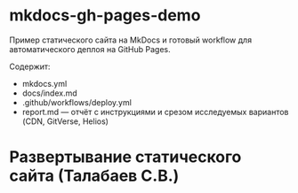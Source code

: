 # mkdocs-gh-pages-demo

Пример статического сайта на MkDocs и готовый workflow для автоматического деплоя на GitHub Pages.

Содержит:
- mkdocs.yml
- docs/index.md
- .github/workflows/deploy.yml
- report.md — отчёт с инструкциями и срезом исследуемых вариантов (CDN, GitVerse, Helios)
# Развертывание статического сайта (Талабаев С.В.)
